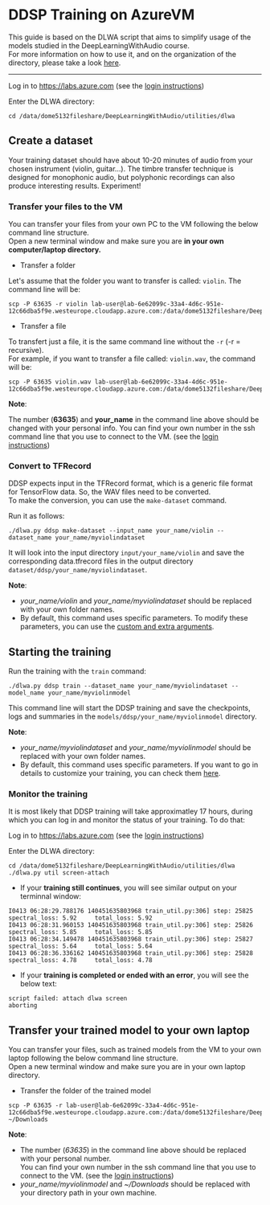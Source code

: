 # DDSP Training on AzureVM

This guide is based on the DLWA script that aims to simplify usage of the models studied in the DeepLearningWithAudio course.  
For more information on how to use it, and on the organization of the directory, please take a look [here](../../utilities/dlwa).

---

Log in to https://labs.azure.com
(see the [login instructions](../../00_introduction/))

Enter the DLWA directory:
```
cd /data/dome5132fileshare/DeepLearningWithAudio/utilities/dlwa
```

## Create a dataset

Your training dataset should have about 10-20 minutes of audio from your chosen instrument (violin, guitar...). The timbre transfer technique is designed for monophonic audio, but polyphonic recordings can also produce interesting results. Experiment!


### Transfer your files to the VM 

You can transfer your files from your own PC to the VM following the below command line structure.  
Open a new terminal window and make sure you are **in your own computer/laptop directory.**

* Transfer a folder

Let's assume that the folder you want to transfer is called: `violin`. The command line will be:

```
scp -P 63635 -r violin lab-user@lab-6e62099c-33a4-4d6c-951e-12c66dba5f9e.westeurope.cloudapp.azure.com:/data/dome5132fileshare/DeepLearningWithAudio/utilities/dlwa/inputs/your_name 
```

* Transfer a file

To transfert just a file, it is the same command line without the ```-r``` (-r = recursive).  
For example, if you want to transfer a file called: `violin.wav`, the command will be:
```
scp -P 63635 violin.wav lab-user@lab-6e62099c-33a4-4d6c-951e-12c66dba5f9e.westeurope.cloudapp.azure.com:/data/dome5132fileshare/DeepLearningWithAudio/utilities/dlwa/inputs/your_name
```

__Note__:

The number (**63635**) and **your_name** in the command line above should be changed with your personal info.
You can find your own number in the ssh command line that you use to connect to the VM. (see the [login instructions](../../00_introduction/))



### Convert to TFRecord

DDSP expects input in the TFRecord format, which is a generic file format for TensorFlow data. So, the WAV files need to be converted.  
To make the conversion, you can use the `make-dataset` command. 

Run it as follows:
```
./dlwa.py ddsp make-dataset --input_name your_name/violin --dataset_name your_name/myviolindataset 
```

It will look into the input directory `input/your_name/violin` and save the corresponding data.tfrecord files in the output directory `dataset/ddsp/your_name/myviolindataset`.

__Note__:
- *your_name/violin* and  *your_name/myviolindataset* should be replaced with your own folder names.
- By default, this command uses specific parameters. To modify these parameters, you can use the [custom and extra arguments](../../utilities/dlwa/README.md#custom-argument-extra-argument).  



## Starting the training

Run the training with the `train` command:
```
./dlwa.py ddsp train --dataset_name your_name/myviolindataset --model_name your_name/myviolinmodel
```

This command line will start the DDSP training and save the checkpoints, logs and summaries in the `models/ddsp/your_name/myviolinmodel` directory.

__Note__:
- *your_name/myviolindataset* and *your_name/myviolinmodel* should be replaced with your own folder names.
- By default, this command uses specific parameters. If you want to go in details to customize your training, you can check them [here](../../utilities/dlwa/README.md#custom-argument-extra-argument).



### Monitor the training

It is most likely that DDSP training will take approximatley 17 hours, during which you can log in and monitor the status of your training. To do that:

Log in to https://labs.azure.com
(see the [login instructions](../../00_introduction/))

Enter the DLWA directory:
```
cd /data/dome5132fileshare/DeepLearningWithAudio/utilities/dlwa
./dlwa.py util screen-attach
```

- If your **training still continues**, you will see similar output on your terminnal window:
```
I0413 06:28:29.788176 140451635803968 train_util.py:306] step: 25825    spectral_loss: 5.92     total_loss: 5.92  
I0413 06:28:31.960153 140451635803968 train_util.py:306] step: 25826    spectral_loss: 5.85     total_loss: 5.85  
I0413 06:28:34.149478 140451635803968 train_util.py:306] step: 25827    spectral_loss: 5.64     total_loss: 5.64  
I0413 06:28:36.336162 140451635803968 train_util.py:306] step: 25828    spectral_loss: 4.78     total_loss: 4.78 
```

- If your **training is completed or ended with an error**, you will see the below text:
```
script failed: attach dlwa screen
aborting
```


## Transfer your trained model to your own laptop

You can transfer your files, such as trained models from the VM to your own laptop following the below command line structure.  
Open a new terminal window and make sure you are in your own laptop directory.  

* Transfer the folder of the trained model

```
scp -P 63635 -r lab-user@lab-6e62099c-33a4-4d6c-951e-12c66dba5f9e.westeurope.cloudapp.azure.com:/data/dome5132fileshare/DeepLearningWithAudio/utilities/dlwa/models/ddsp/your_name/myviolinmodel ~/Downloads
```

__Note__:  
- The number (*63635*) in the command line above should be replaced with your personal number.  
You can find your own number in the ssh command line that you use to connect to the VM. (see the [login instructions](../../00_introduction/))
- *your_name/myviolinmodel* and *~/Downloads* should be replaced with your directory path in your own machine. 
